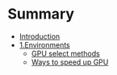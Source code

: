 # Summary

* [Introduction](README.md)
* [1.Environments](1.Environments/README.md)
  * [GPU select methods](1.Environments/buy-gpu.md)
  * [Ways to speed up GPU](1.Environments/GPU-speedup.md)

